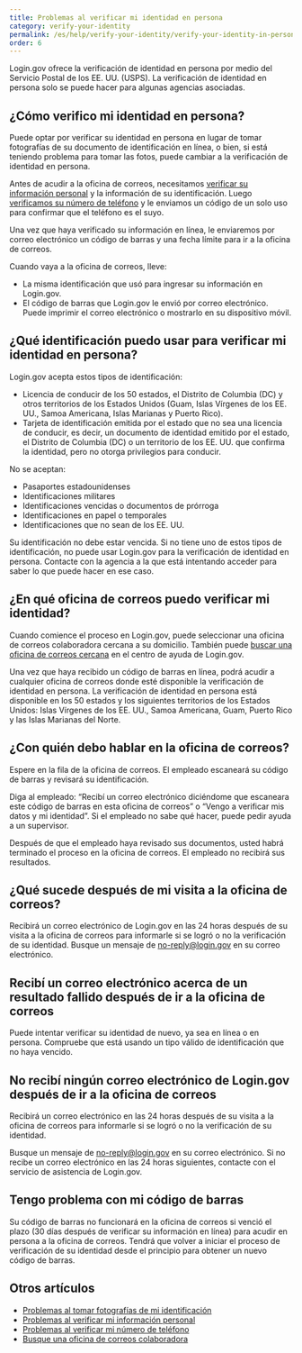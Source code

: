 ```yaml
---
title: Problemas al verificar mi identidad en persona
category: verify-your-identity
permalink: /es/help/verify-your-identity/verify-your-identity-in-person/
order: 6
---
```


Login.gov ofrece la verificación de identidad en persona por medio del Servicio Postal de los EE. UU. (USPS). La verificación de identidad en persona solo se puede hacer para algunas agencias asociadas.

## ¿Cómo verifico mi identidad en persona?

Puede optar por verificar su identidad en persona en lugar de tomar fotografías de su documento de identificación en línea, o bien, si está teniendo problema para tomar las fotos, puede cambiar a la verificación de identidad en persona.

Antes de acudir a la oficina de correos, necesitamos [verificar su información personal](/es/help/verify-your-identity/issues-verifying-my-personal-information/) y la información de su identificación. Luego [verificamos su número de teléfono](/es/help/verify-your-identity/phone-number/) y le enviamos un código de un solo uso para confirmar que el teléfono es el suyo.

Una vez que haya verificado su información en línea, le enviaremos por correo electrónico un código de barras y una fecha límite para ir a la oficina de correos.

Cuando vaya a la oficina de correos, lleve:

- La misma identificación que usó para ingresar su información en Login.gov.
- El código de barras que Login.gov le envió por correo electrónico. Puede imprimir el correo electrónico o mostrarlo en su dispositivo móvil.

## ¿Qué identificación puedo usar para verificar mi identidad en persona?

Login.gov acepta estos tipos de identificación:

- Licencia de conducir de los 50 estados, el Distrito de Columbia (DC) y otros territorios de los Estados Unidos (Guam, Islas Vírgenes de los EE. UU., Samoa Americana, Islas Marianas y Puerto Rico).
- Tarjeta de identificación emitida por el estado que no sea una licencia de conducir, es decir, un documento de identidad emitido por el estado, el Distrito de Columbia (DC) o un territorio de los EE. UU. que confirma la identidad, pero no otorga privilegios para conducir.

No se aceptan:

- Pasaportes estadounidenses
- Identificaciones militares
- Identificaciones vencidas o documentos de prórroga
- Identificaciones en papel o temporales
- Identificaciones que no sean de los EE. UU.

Su identificación no debe estar vencida. Si no tiene uno de estos tipos de identificación, no puede usar Login.gov para la verificación de identidad en persona. Contacte con la agencia a la que está intentando acceder para saber lo que puede hacer en ese caso.

## ¿En qué oficina de correos puedo verificar mi identidad?

Cuando comience el proceso en Login.gov, puede seleccionar una oficina de correos colaboradora cercana a su domicilio. También puede [buscar una oficina de correos cercana](/help/verify-your-identity/verify-your-identity-in-person/find-a-participating-post-office/) en el centro de ayuda de Login.gov.

Una vez que haya recibido un código de barras en línea, podrá acudir a cualquier oficina de correos donde esté disponible la verificación de identidad en persona. La verificación de identidad en persona está disponible en los 50 estados y los siguientes territorios de los Estados Unidos: Islas Vírgenes de los EE. UU., Samoa Americana, Guam, Puerto Rico y las Islas Marianas del Norte.

## ¿Con quién debo hablar en la oficina de correos?

Espere en la fila de la oficina de correos. El empleado escaneará su código de barras y revisará su identificación.

Diga al empleado: “Recibí un correo electrónico diciéndome que escaneara este código de barras en esta oficina de correos” o “Vengo a verificar mis datos y mi identidad”. Si el empleado no sabe qué hacer, puede pedir ayuda a un supervisor.

Después de que el empleado haya revisado sus documentos, usted habrá terminado el proceso en la oficina de correos. El empleado no recibirá sus resultados.

## ¿Qué sucede después de mi visita a la oficina de correos?

Recibirá un correo electrónico de Login.gov en las 24 horas después de su visita a la oficina de correos para informarle si se logró o no la verificación de su identidad. Busque un mensaje de [no-reply@login.gov](mailto:no-reply@login.gov) en su correo electrónico.

## Recibí un correo electrónico acerca de un resultado fallido después de ir a la oficina de correos

Puede intentar verificar su identidad de nuevo, ya sea en línea o en persona. Compruebe que está usando un tipo válido de identificación que no haya vencido.

## No recibí ningún correo electrónico de Login.gov después de ir a la oficina de correos

Recibirá un correo electrónico en las 24 horas después de su visita a la oficina de correos para informarle si se logró o no la verificación de su identidad.

Busque un mensaje de [no-reply@login.gov](mailto:no-reply@login.gov) en su correo electrónico. Si no recibe un correo electrónico en las 24 horas siguientes, contacte con el servicio de asistencia de Login.gov.

## Tengo problema con mi código de barras

Su código de barras no funcionará en la oficina de correos si venció el plazo (30 días después de verificar su información en línea) para acudir en persona a la oficina de correos. Tendrá que volver a iniciar el proceso de verificación de su identidad desde el principio para obtener un nuevo código de barras.

## Otros artículos

* [Problemas al tomar fotografías de mi identificación](/es/help/verify-your-identity/how-to-take-photos-to-verify-your-identity/)
* [Problemas al verificar mi información personal](/es/help/verify-your-identity/issues-verifying-my-personal-information/)
* [Problemas al verificar mi número de teléfono](/es/help/verify-your-identity/phone-number/)
* [Busque una oficina de correos colaboradora](/es/help/verify-your-identity/verify-your-identity-in-person/find-a-participating-post-office/)
